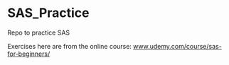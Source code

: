 # SAS_Practice
Repo to practice SAS

Exercises here are from the online course: www.udemy.com/course/sas-for-beginners/
